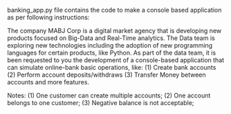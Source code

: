 banking_app.py file contains the code to make a console based application as per following instructions:

The company MABJ Corp is a digital market agency that is developing new products focused on
Big-Data and Real-Time analytics. The Data team is exploring new technologies including the
adoption of new programming languages for certain products, like Python.
As part of the data team, it is been requested to you the development of a
console-based application that can simulate online-bank basic operations,
like: 
(1) Create bank accounts 
(2) Perform account deposits/withdraws
(3) Transfer Money between accounts and more features.

Notes: 
(1) One customer can create multiple accounts;
(2) One account belongs to one customer;
(3) Negative balance is not acceptable;
